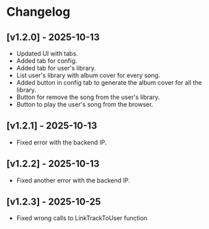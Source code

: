 # Changelog

## [v1.2.0] - 2025-10-13

- Updated UI with tabs.
- Added tab for config.
- Added tab for user's library.
- List user's library with album cover for every song.
- Added button in config tab to generate the album cover for all the library.
- Button for remove the song from the user's library.
- Button to play the user's song from the browser.

## [v1.2.1] - 2025-10-13

- Fixed error with the backend IP.

## [v1.2.2] - 2025-10-13

- Fixed another error with the backend IP.

## [v1.2.3] - 2025-10-25

- Fixed wrong calls to LinkTrackToUser function
